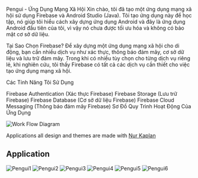 Pengui - Ứng Dụng Mạng Xã Hội
Xin chào, tôi đã tạo một ứng dụng mạng xã hội sử dụng Firebase và Android Studio (Java). Tôi tạo ứng dụng này để học tập, nó giúp tôi hiểu cách xây dựng ứng dụng Android và đây là ứng dụng Android đầu tiên của tôi, vì vậy nó chưa được tối ưu hóa và không có bảo mật cơ sở dữ liệu.

Tại Sao Chọn Firebase?
Để xây dựng một ứng dụng mạng xã hội cho di động, bạn cần nhiều dịch vụ như xác thực, thông báo đám mây, cơ sở dữ liệu và lưu trữ đám mây. Trong khi có nhiều tùy chọn cho từng dịch vụ riêng lẻ, khi nghiên cứu, tôi thấy Firebase có tất cả các dịch vụ cần thiết cho việc tạo ứng dụng mạng xã hội.

Các Tính Năng Tôi Sử Dụng

Firebase Authentication (Xác thực Firebase)
Firebase Storage (Lưu trữ Firebase)
Firebase Database (Cơ sở dữ liệu Firebase)
Firebase Cloud Messaging (Thông báo đám mây Firebase)
Sơ Đồ Quy Trình Hoạt Động Của Ứng Dụng



![Work Flow Diagram](https://i.ibb.co/myGYyq0/Resim1.png)



Applications all design and themes are made with [Nur Kaplan](https://www.linkedin.com/in/m-nur-kaplan/)

## Application
![Pengui1](https://i.ibb.co/vc603wG/12.png)
![Pengui2](https://i.ibb.co/ZctPJM3/14.png)
![Pengui3](https://i.ibb.co/3mVNWcz/16.png)
![Pengui4](https://i.ibb.co/54Ssgpd/18.png)
![Pengui5](https://i.ibb.co/vhK9JX5/20.png)
![Pengui6](https://i.ibb.co/YWLN9Jr/21.png)


